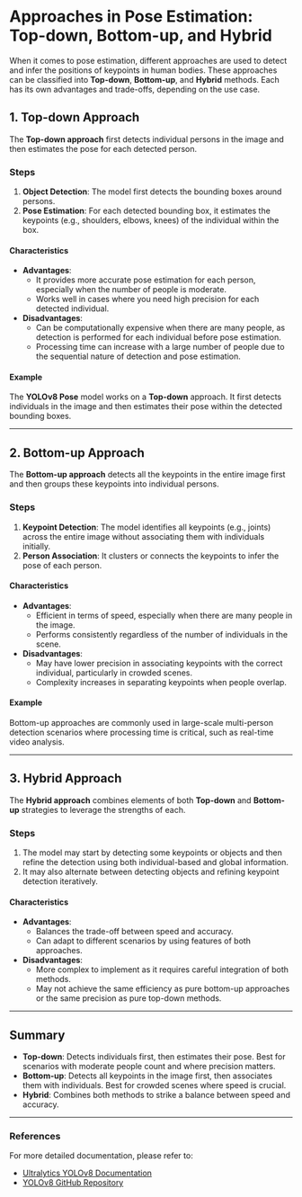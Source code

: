 # Approaches in Pose Estimation: Top-down, Bottom-up, and Hybrid

When it comes to pose estimation, different approaches are used to detect and infer the positions of keypoints in human bodies. These approaches can be classified into **Top-down**, **Bottom-up**, and **Hybrid** methods. Each has its own advantages and trade-offs, depending on the use case.

## 1. Top-down Approach

The **Top-down approach** first detects individual persons in the image and then estimates the pose for each detected person.

### Steps

1. **Object Detection**: The model first detects the bounding boxes around persons.
2. **Pose Estimation**: For each detected bounding box, it estimates the keypoints (e.g., shoulders, elbows, knees) of the individual within the box.

#### Characteristics

- **Advantages**:
  - It provides more accurate pose estimation for each person, especially when the number of people is moderate.
  - Works well in cases where you need high precision for each detected individual.
- **Disadvantages**:
  - Can be computationally expensive when there are many people, as detection is performed for each individual before pose estimation.
  - Processing time can increase with a large number of people due to the sequential nature of detection and pose estimation.

#### Example

The **YOLOv8 Pose** model works on a **Top-down** approach. It first detects individuals in the image and then estimates their pose within the detected bounding boxes.

---

## 2. Bottom-up Approach

The **Bottom-up approach** detects all the keypoints in the entire image first and then groups these keypoints into individual persons.

### Steps

1. **Keypoint Detection**: The model identifies all keypoints (e.g., joints) across the entire image without associating them with individuals initially.
2. **Person Association**: It clusters or connects the keypoints to infer the pose of each person.

#### Characteristics

- **Advantages**:
  - Efficient in terms of speed, especially when there are many people in the image.
  - Performs consistently regardless of the number of individuals in the scene.
- **Disadvantages**:
  - May have lower precision in associating keypoints with the correct individual, particularly in crowded scenes.
  - Complexity increases in separating keypoints when people overlap.

#### Example

Bottom-up approaches are commonly used in large-scale multi-person detection scenarios where processing time is critical, such as real-time video analysis.

---

## 3. Hybrid Approach

The **Hybrid approach** combines elements of both **Top-down** and **Bottom-up** strategies to leverage the strengths of each.

### Steps

1. The model may start by detecting some keypoints or objects and then refine the detection using both individual-based and global information.
2. It may also alternate between detecting objects and refining keypoint detection iteratively.

#### Characteristics

- **Advantages**:
  - Balances the trade-off between speed and accuracy.
  - Can adapt to different scenarios by using features of both approaches.
- **Disadvantages**:
  - More complex to implement as it requires careful integration of both methods.
  - May not achieve the same efficiency as pure bottom-up approaches or the same precision as pure top-down methods.

---

## Summary

- **Top-down**: Detects individuals first, then estimates their pose. Best for scenarios with moderate people count and where precision matters.
- **Bottom-up**: Detects all keypoints in the image first, then associates them with individuals. Best for crowded scenes where speed is crucial.
- **Hybrid**: Combines both methods to strike a balance between speed and accuracy.

---

### References

For more detailed documentation, please refer to:

- [Ultralytics YOLOv8 Documentation](https://docs.ultralytics.com/)
- [YOLOv8 GitHub Repository](https://github.com/ultralytics/ultralytics)
